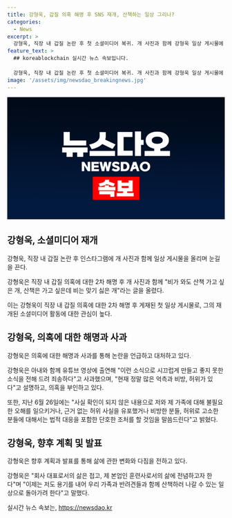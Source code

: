 ```yaml
---
title: 강형욱, 갑질 의혹 해명 후 SNS 재개, 산책하는 일상 그리나?
categories:
  - News
excerpt: >
  강형욱, 직장 내 갑질 논란 후 첫 소셜미디어 복귀. 개 사진과 함께 강형욱 일상 게시물에 이목 집중. 직장 내 갑질 의혹에 대한 해명 후 첫 게시물로 화제. 강형욱, 소속 회사 직원 감시, 업무 외 요구사항 등 의혹에 해명. 오해와 이견으로 비롯된 억측과 비방, 허위라고 밝혀. 법적 대응 밝히며 회사 대표로서의 삶 접고 훈련사로 삶 전념을 선언. 강형욱, 소셜미디어를 통해 일상복귀를 밝히며 긍정적인 메시지 전달함.
feature_text: >
  ## koreablockchain 실시간 뉴스 속보입니다.

  강형욱, 직장 내 갑질 논란 후 첫 소셜미디어 복귀. 개 사진과 함께 강형욱 일상 게시물에 이목 집중. 직장 내 갑질 의혹에 대한 해명 후 첫 게시물로 화제. 강형욱, 소속 회사 직원 감시, 업무 외 요구사항 등 의혹에 해명. 오해와 이견으로 비롯된 억측과 비방, 허위라고 밝혀. 법적 대응 밝히며 회사 대표로서의 삶 접고 훈련사로 삶 전념을 선언. 강형욱, 소셜미디어를 통해 일상복귀를 밝히며 긍정적인 메시지 전달함.
image: '/assets/img/newsdao_breakingnews.jpg'
---
```


<p><img src="/assets/img/newsdao_breakingnews.jpg" alt="koreablockchain 속보" /></p>

<h2 data-ke-size="size26">강형욱, 소셜미디어 재개</h2>

<p data-ke-size="size16">강형욱, 직장 내 갑질 논란 후 인스타그램에 개 사진과 함께 일상 게시물을 올리며 눈길을 끈다.</p>

<p data-ke-size="size16">강형욱은 직장 내 갑질 의혹에 대한 2차 해명 후 개 사진과 함께 "비가 와도 산책 가고 싶은 개, 산책은 가고 싶은데 비는 맞기 싫은 개"라는 글을 올렸다.</p>

<p data-ke-size="size16">이는 강형욱이 직장 내 갑질 의혹에 대한 2차 해명 후 게재된 첫 일상 게시물로, 그의 재개된 소셜미디어 활동에 대한 관심이 높다.</p>

<h2 data-ke-size="size26">강형욱, 의혹에 대한 해명과 사과</h2>

<p data-ke-size="size16">강형욱은 의혹에 대한 해명과 사과를 통해 논란을 언급하고 대처하고 있다.</p>

<p data-ke-size="size16">강형욱은 아내와 함께 유튜브 영상에 출연해 "이런 소식으로 시끄럽게 만들고 좋지 못한 소식을 전해 드려 죄송하다"고 사과했으며, "현재 정말 많은 억측과 비방, 허위가 있다"고 설명하고, 의혹을 부인하고 있다.</p>

<p data-ke-size="size16">또한, 지난 6월 26일에는 "사실 확인이 되지 않은 내용으로 저와 제 가족에 대해 불필요한 오해를 일으키거나, 근거 없는 허위 사실을 유포했거나 비방한 분들, 허위로 고소한 분들에 대해서는 법적 대응을 포함한 단호한 조처를 할 것임을 말씀드린다"고 밝혔다.</p>

<h2 data-ke-size="size26">강형욱, 향후 계획 및 발표</h2>

<p data-ke-size="size16">강형욱은 향후 계획과 발표를 통해 삶에 관한 변화와 다짐을 전하고 있다.</p>

<p data-ke-size="size16">강형욱은 "회사 대표로서의 삶은 접고, 제 본업인 훈련사로서의 삶에 전념하고자 한다"며 "이제는 저도 용기를 내어 우리 가족과 반려견들과 함께 산책하러 나갈 수 있는 일상으로 돌아가려 한다"고 말했다.</p>
실시간 뉴스 속보는, <a href="https://newsdao.kr" rel="dofollow">https://newsdao.kr</a>



